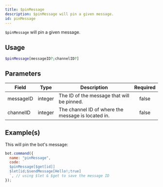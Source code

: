 ```yaml
---
title: $pinMessage
description: $pinMessage will pin a given message.
id: pinMessage
---
```


`$pinMessage` will pin a given message.

## Usage

```php
$pinMessage[messageID?;channelID?]
```

## Parameters

| Field     | Type    | Description                                        | Required |
| --------- | ------- | -------------------------------------------------- | :------: |
| messageID | integer | The ID of the message that will be pinned.         |  false   |
| channelID | integer | The channel ID of where the message is located in. |  false   |

## Example(s)

This will pin the bot's message:

```javascript
bot.command({
  name: "pinMessage",
  code: `
  $pinMessage[$get[id]]
  $let[id;$sendMessage[Hello!;true]
  `, // using $let & $get to save the message ID
});
```
